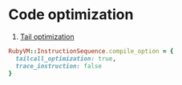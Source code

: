 # Code optimization

1. [Tail optimization](http://nithinbekal.com/posts/ruby-tco/)
```ruby
RubyVM::InstructionSequence.compile_option = {
  tailcall_optimization: true,
  trace_instruction: false
}
```
